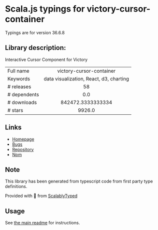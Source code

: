 
# Scala.js typings for victory-cursor-container

Typings are for version 36.6.8

## Library description:
Interactive Cursor Component for Victory

|                    |                 |
| ------------------ | :-------------: |
| Full name          | victory-cursor-container |
| Keywords           | data visualization, React, d3, charting |
| # releases         | 58 |
| # dependents       | 0.0 |
| # downloads        | 842472.3333333334 |
| # stars            | 9926.0 |

## Links
- [Homepage](https://formidable.com/open-source/victory)
- [Bugs](https://github.com/formidablelabs/victory/issues)
- [Repository](https://github.com/formidablelabs/victory)
- [Npm](https://www.npmjs.com/package/victory-cursor-container)
    


## Note
This library has been generated from typescript code from first party type definitions.

Provided with :purple_heart: from [ScalablyTyped](https://github.com/oyvindberg/ScalablyTyped)

## Usage
See [the main readme](../../readme.md) for instructions.


